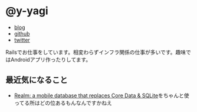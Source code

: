 # @y-yagi

- [blog](http://y-yagi.tumblr.com/)
- [github](https://github.com/y-yagi)
- [twitter](https://twitter.com/y_yagi)

Railsでお仕事をしています。相変わらずインフラ関係の仕事が多いです。趣味ではAndroidアプリ作ったりしてます。

## 最近気になること

* [Realm: a mobile database that replaces Core Data & SQLite](http://realm.io/jp/)をちゃんと使ってる所はどの位あるもんなんですかねえ

